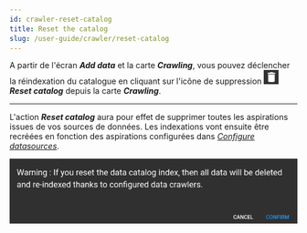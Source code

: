 ```yaml
---
id: crawler-reset-catalog
title: Reset the catalog
slug: /user-guide/crawler/reset-catalog
---
```


A partir de l'écran ***Add data*** et la carte ***Crawling***, vous pouvez déclencher la réindexation du catalogue en cliquant sur l'icône de suppression <img src="/images/user-documentation/regards-icons/admin/delete.png" alt="reset" height="25"/> ***Reset catalog*** depuis la carte ***Crawling***.

---

L'action ***Reset catalog*** aura pour effet de supprimer toutes les aspirations issues de vos sources de données. Les indexations vont ensuite être recréées en fonction des aspirations configurées dans *[Configure datasources](configure-datasources)*.

<div align="center">
  <img src="/images/user-documentation/5-crawler/crawler-reset-catalog.png" alt="reset catalog" width="800"/> 
</div>

